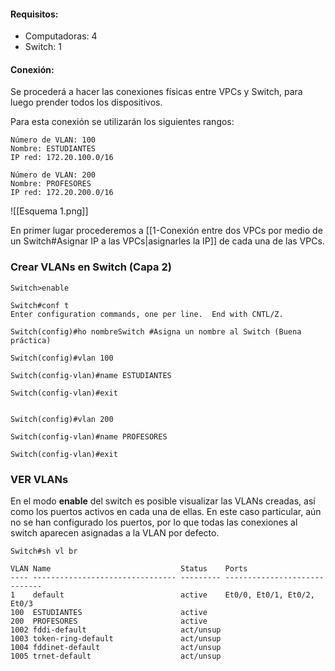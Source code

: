 #### Requisitos:

- Computadoras: 4
- Switch: 1

#### Conexión:

Se procederá a hacer las conexiones físicas entre VPCs y Switch, para luego prender todos los dispositivos.

Para esta conexión se utilizarán los siguientes rangos:

	Número de VLAN: 100
	Nombre: ESTUDIANTES
	IP red: 172.20.100.0/16

	Número de VLAN: 200
	Nombre: PROFESORES
	IP red: 172.20.200.0/16


![[Esquema 1.png]]



En primer lugar procederemos a [[1-Conexión entre dos VPCs por medio de un Switch#Asignar IP a las VPCs|asignarles la IP]] de cada una de las VPCs.

### Crear VLANs en Switch (Capa 2)

	Switch>enable  
	
	Switch#conf t  
	Enter configuration commands, one per line.  End with CNTL/Z.  
	
	Switch(config)#ho nombreSwitch #Asigna un nombre al Switch (Buena práctica)
	
	Switch(config)#vlan 100  
	
	Switch(config-vlan)#name ESTUDIANTES 
	 
	Switch(config-vlan)#exit  
	
	
	Switch(config)#vlan 200  
	
	Switch(config-vlan)#name PROFESORES  
	
	Switch(config-vlan)#exit  

### VER VLANs

En el modo **enable** del switch es posible visualizar las VLANs creadas, así como los puertos activos en cada una de ellas. En este caso particular, aún no se han configurado los puertos, por lo que todas las conexiones al switch aparecen asignadas a la VLAN por defecto.

	Switch#sh vl br  
	  
	VLAN Name                             Status    Ports  
	---- -------------------------------- --------- -----------------------------
	1    default                          active    Et0/0, Et0/1, Et0/2, Et0/3  
	100  ESTUDIANTES                      active       
	200  PROFESORES                       active       
	1002 fddi-default                     act/unsup    
	1003 token-ring-default               act/unsup    
	1004 fddinet-default                  act/unsup    
	1005 trnet-default                    act/unsup    


